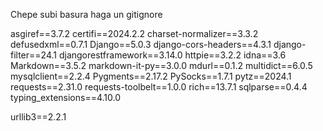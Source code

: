 Chepe subi basura haga un gitignore


asgiref==3.7.2
certifi==2024.2.2
charset-normalizer==3.3.2
defusedxml==0.7.1
Django==5.0.3
django-cors-headers==4.3.1
django-filter==24.1
djangorestframework==3.14.0
httpie==3.2.2
idna==3.6
Markdown==3.5.2
markdown-it-py==3.0.0
mdurl==0.1.2
multidict==6.0.5
mysqlclient==2.2.4
Pygments==2.17.2
PySocks==1.7.1
pytz==2024.1
requests==2.31.0
requests-toolbelt==1.0.0
rich==13.7.1
sqlparse==0.4.4
typing_extensions==4.10.0

urllib3==2.2.1
